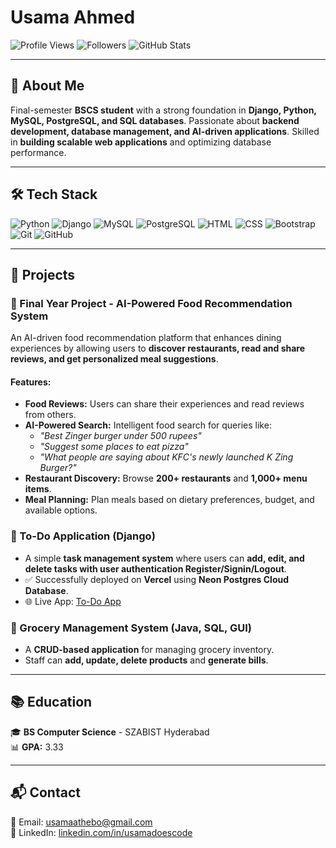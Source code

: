 # Usama Ahmed

![Profile Views](https://komarev.com/ghpvc/?username=usamadoescode&label=Profile%20views&color=0e75b6&style=flat)
![Followers](https://img.shields.io/github/followers/usamadoescode?label=Follow&style=social)
![GitHub Stats](https://github-readme-stats.vercel.app/api?username=usamadoescode&show_icons=true&theme=radical)

---

## 🚀 About Me
Final-semester **BSCS student** with a strong foundation in **Django, Python, MySQL, PostgreSQL, and SQL databases**. Passionate about **backend development, database management, and AI-driven applications**. Skilled in **building scalable web applications** and optimizing database performance.

---

## 🛠️ Tech Stack

![Python](https://img.shields.io/badge/-Python-3776AB?logo=python&logoColor=white&style=flat)
![Django](https://img.shields.io/badge/-Django-092E20?logo=django&logoColor=white&style=flat)
![MySQL](https://img.shields.io/badge/-MySQL-4479A1?logo=mysql&logoColor=white&style=flat)
![PostgreSQL](https://img.shields.io/badge/-PostgreSQL-336791?logo=postgresql&logoColor=white&style=flat)
![HTML](https://img.shields.io/badge/-HTML5-E34F26?logo=html5&logoColor=white&style=flat)
![CSS](https://img.shields.io/badge/-CSS3-1572B6?logo=css3&logoColor=white&style=flat)
![Bootstrap](https://img.shields.io/badge/-Bootstrap-7952B3?logo=bootstrap&logoColor=white&style=flat)
![Git](https://img.shields.io/badge/-Git-F05032?logo=git&logoColor=white&style=flat)
![GitHub](https://img.shields.io/badge/-GitHub-181717?logo=github&logoColor=white&style=flat)

---

## 📂 Projects

### 🔹 Final Year Project - AI-Powered Food Recommendation System
An AI-driven food recommendation platform that enhances dining experiences by allowing users to **discover restaurants, read and share reviews, and get personalized meal suggestions**.

#### Features:
- **Food Reviews:** Users can share their experiences and read reviews from others.
- **AI-Powered Search:** Intelligent food search for queries like:
  - *"Best Zinger burger under 500 rupees"*
  - *"Suggest some places to eat pizza"*
  - *"What people are saying about KFC's newly launched K Zing Burger?"*
- **Restaurant Discovery:** Browse **200+ restaurants** and **1,000+ menu items**.
- **Meal Planning:** Plan meals based on dietary preferences, budget, and available options.

### 🔹 To-Do Application (Django)
- A simple **task management system** where users can **add, edit, and delete tasks with user authentication Register/Signin/Logout**.
- ✅ Successfully deployed on **Vercel** using **Neon Postgres Cloud Database**.  
- 🌐 Live App: [To-Do App](https://whatdoing-usamadoescodes-projects.vercel.app/)

### 🔹 Grocery Management System (Java, SQL, GUI)
- A **CRUD-based application** for managing grocery inventory.
- Staff can **add, update, delete products** and **generate bills**.

---

## 📚 Education
🎓 **BS Computer Science** - SZABIST Hyderabad  
📊 **GPA:** 3.33  

---

## 📬 Contact
📧 Email: [usamaathebo@gmail.com](mailto:usamaathebo@gmail.com)  
🔗 LinkedIn: [linkedin.com/in/usamadoescode](https://linkedin.com/in/usamadoescode)

